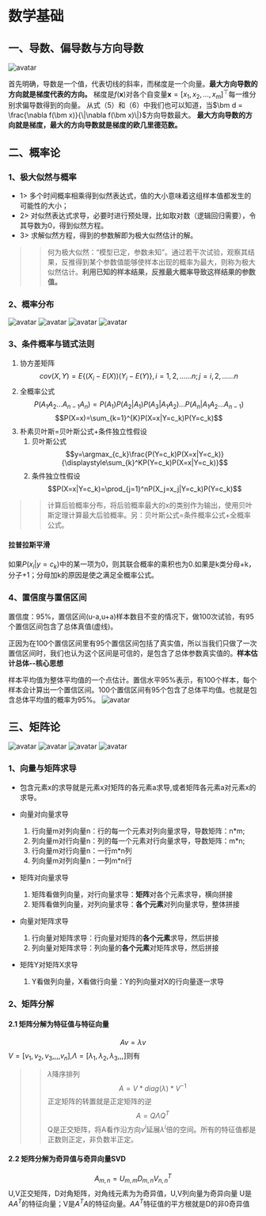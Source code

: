 # 数学基础

## 一、导数、偏导数与方向导数

![avatar](img/37.png)

首先明确，导数是一个值，代表切线的斜率，而梯度是一个向量。**最大方向导数的方向就是梯度代表的方向。**
梯度是$f(\bm x)$对各个自变量$\bm x = [x_1, x_2, ..., x_m]^\top$每一维分别求偏导数得到的向量。
从式（5）和（6）中我们也可以知道，当$\bm d = \frac{\nabla f(\bm x)}{\|\nabla f(\bm x)\|}$方向导数最大。 **最大方向导数的方向就是梯度，最大的方向导数就是梯度的欧几里德范数。**


## 二、概率论
### 1、极大似然与概率
- 1> 多个时间概率相乘得到似然表达式，值的大小意味着这组样本值都发生的可能性的大小；
- 2> 对似然表达式求导，必要时进行预处理，比如取对数（逻辑回归需要），令其导数为0，得到似然方程。
- 3> 求解似然方程，得到的参数解即为极大似然估计的解。
>>何为极大似然：“模型已定，参数未知”。通过若干次试验，观察其结果，反推得到某个参数值能够使样本出现的概率为最大，则称为极大似然估计。**利用已知的样本结果，反推最大概率导致这样结果的参数值。**

### 2、概率分布
![avatar](img/bern.png)
![avatar](img/er.png)
![avatar](img/gauss.png)
![avatar](img/junyun.png)


### 3、条件概率与链式法则
1. 协方差矩阵
$$cov(X,Y)= E\{(X_i-E(X))(Y_i-E(Y)\},i=1,2,……n;j=i,2,……n$$
2. 全概率公式
$$P(A_1A_2...A_{n-1}A_n)=P(A_1)P(A_2|A_1)P(A_3|A_1A_2)...P(A_n|A_1A_2...A_{n-1})$$
$$P(X=x)=\sum_{k=1}^{K}P(X=x|Y=c_k)P(Y=c_k)$$
3. 朴素贝叶斯=贝叶斯公式+条件独立性假设
   1. 贝叶斯公式
   $$y=\argmax_{c_k}\frac{P(Y=c_k)P(X=x|Y=c_k)}{\displaystyle\sum_{k}^KP(Y=c_k)P(X=x|Y=c_k)}$$
   1. 条件独立性假设
   $$P(X=x|Y=c_k)=\prod_{j=1}^nP(X_j=x_j|Y=c_k)P(Y=c_k)$$

>>计算后验概率分布，将后验概率最大的x的类别作为输出，使用贝叶斯定理计算最大后验概率。另：贝叶斯公式=条件概率公式+全概率公式。

#### 拉普拉斯平滑
 如果$P(x_i|y=c_k)$中的某一项为0，则其联合概率的乘积也为0.如果是k类分母+k，分子+1；分母加k的原因是使之满足全概率公式。

### 4、置信度与置信区间

置信度：95%，置信区间(u-a,u+a)样本数目不变的情况下，做100次试验，有95个置信区间包含了总体真值(虚线)。

正因为在100个置信区间里有95个置信区间包括了真实值，所以当我们只做了一次置信区间时，我们也认为这个区间是可信的，是包含了总体参数真实值的。**样本估计总体--核心思想**

样本平均值为整体平均值的一个点估计。置信水平95%表示，有100个样本，每个样本会计算出一个置信区间。100个置信区间有95个包含了总体平均值。也就是包含总体平均值的概率为95%。
![avatar](img/zhixindu.gif)


## 三、矩阵论
![avatar](img/Matrix.png)
![avatar](img/Matrix2.png)
![avatar](img/Matrix3.png)
![avatar](img/Matrix4.png)
### 1、向量与矩阵求导
- 包含元素x的求导就是元素x对矩阵的各元素a求导,或者矩阵各元素a对元素x的求导。
- 向量对向量求导
  1. 行向量m对列向量n：行的每一个元素对列向量求导，导数矩阵：n*m;
  2. 列向量m对行向量n：列的每一个元素对行向量求导，导数矩阵：m*n;
  3. 行向量m对行向量n：一行m*n列
  4. 列向量m对列向量n：一列m*n行

- 矩阵对向量求导
  1. 矩阵看做列向量，对行向量求导：**矩阵**对各个元素求导，横向拼接
  2. 矩阵看做列向量，对列向量求导：**各个元素**对列向量求导，整体拼接

- 向量对矩阵求导
  1. 行向量对矩阵求导：行向量对矩阵的**各个元素**求导，然后拼接
  2. 列向量对矩阵求导：列向量的**各个元素**对矩阵求导，然后拼接

- 矩阵Y对矩阵X求导
  1. Y看做列向量，X看做行向量：Y的列向量对X的行向量逐一求导

### 2、矩阵分解
#### 2.1 矩阵分解为特征值与特征向量
$$Av=\lambda v$$
$V=[v_1,v_2,v_3,,,,v_n]$,$\Lambda=[\lambda_1,\lambda_2,\lambda_3,,,]$则有
>>$\lambda$降序排列
$$A=V * diag(\lambda)*V^{-1}$$
>>正定矩阵的转置就是正定矩阵的逆
$$A=Q \Lambda Q^{T}$$
Q是正交矩阵，将A看作沿方向$v^i$延展$\lambda ^i$倍的空间。所有的特征值都是正数则正定，非负数半正定。

#### 2.2 矩阵分解为奇异值与奇异向量SVD
$$A_{m,n}=U_{m,m}D_{m,n}V^T_{n,n}$$
U,V正交矩阵，D对角矩阵，对角线元素为为奇异值，U,V列向量为奇异向量
U是$AA^T$的特征向量；V是$A^TA$的特征向量。$AA^T$特征值的平方根就是D的非0奇异值

